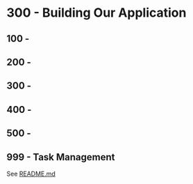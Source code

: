 # 300 - Building Our Application

## 100 - 

## 200 - 

## 300 - 

## 400 - 

## 500 - 

## 999 - Task Management

See [README.md](./999/README.md)
